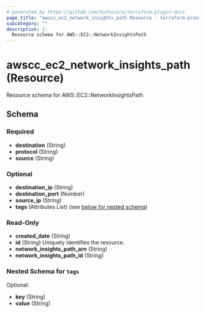 ```yaml
---
# generated by https://github.com/hashicorp/terraform-plugin-docs
page_title: "awscc_ec2_network_insights_path Resource - terraform-provider-awscc"
subcategory: ""
description: |-
  Resource schema for AWS::EC2::NetworkInsightsPath
---
```


# awscc_ec2_network_insights_path (Resource)

Resource schema for AWS::EC2::NetworkInsightsPath



<!-- schema generated by tfplugindocs -->
## Schema

### Required

- **destination** (String)
- **protocol** (String)
- **source** (String)

### Optional

- **destination_ip** (String)
- **destination_port** (Number)
- **source_ip** (String)
- **tags** (Attributes List) (see [below for nested schema](#nestedatt--tags))

### Read-Only

- **created_date** (String)
- **id** (String) Uniquely identifies the resource.
- **network_insights_path_arn** (String)
- **network_insights_path_id** (String)

<a id="nestedatt--tags"></a>
### Nested Schema for `tags`

Optional:

- **key** (String)
- **value** (String)


